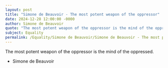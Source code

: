 ```yaml
---
layout: post
title: "Simone de Beauvoir - The most potent weapon of the oppressor"
date: 2024-12-28 12:00:00 -0000
author: Simone de Beauvoir
quote: "The most potent weapon of the oppressor is the mind of the oppressed."
subject: Equality
permalink: /Equality/Simone de Beauvoir/Simone de Beauvoir - The most potent weapon of the oppressor
---
```


The most potent weapon of the oppressor is the mind of the oppressed.

- Simone de Beauvoir
